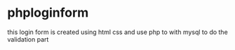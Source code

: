 # phploginform
this login form is created using html css and use php to with mysql to do the validation part
